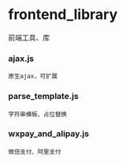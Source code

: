 # frontend_library
前端工具、库

### ajax.js
	原生ajax，可扩展

### parse_template.js
	字符串模板、占位替换

### wxpay_and_alipay.js
	微信支付、阿里支付

